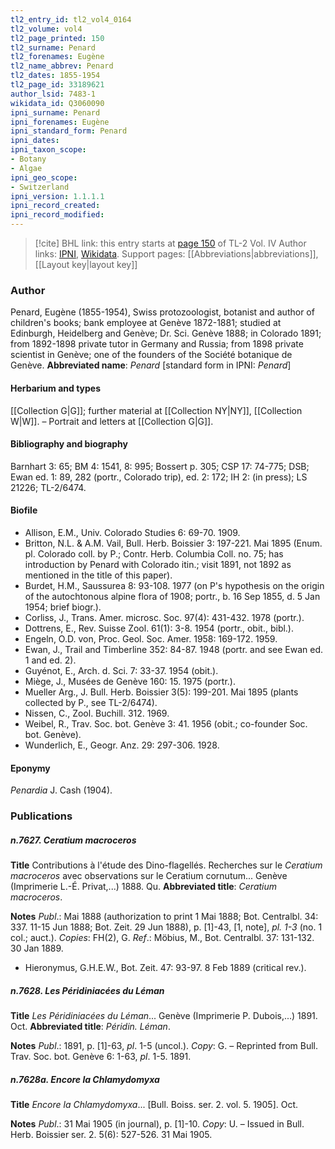 ```yaml
---
tl2_entry_id: tl2_vol4_0164
tl2_volume: vol4
tl2_page_printed: 150
tl2_surname: Penard
tl2_forenames: Eugène
tl2_name_abbrev: Penard
tl2_dates: 1855-1954
tl2_page_id: 33189621
author_lsid: 7483-1
wikidata_id: Q3060090
ipni_surname: Penard
ipni_forenames: Eugène
ipni_standard_form: Penard
ipni_dates: 
ipni_taxon_scope: 
- Botany
- Algae
ipni_geo_scope: 
- Switzerland
ipni_version: 1.1.1.1
ipni_record_created: 
ipni_record_modified:
---
```


> [!cite] BHL link: this entry starts at [page 150](https://www.biodiversitylibrary.org/page/33189621) of TL-2 Vol. IV
> Author links: [IPNI](https://www.ipni.org/a/7483-1), [Wikidata](https://www.wikidata.org/wiki/Q3060090). Support pages: [[Abbreviations|abbreviations]], [[Layout key|layout key]]

### Author

Penard, Eugène (1855-1954), Swiss protozoologist, botanist and author of children's books; bank employee at Genève 1872-1881; studied at Edinburgh, Heidelberg and Genève; Dr. Sci. Genève 1888; in Colorado 1891; from 1892-1898 private tutor in Germany and Russia; from 1898 private scientist in Genève; one of the founders of the Société botanique de Genève. 
**Abbreviated name**: *Penard* \[standard form in IPNI: *Penard*\]

#### Herbarium and types

[[Collection G|G]]; further material at [[Collection NY|NY]], [[Collection W|W]]. – Portrait and letters at [[Collection G|G]].

#### Bibliography and biography

Barnhart 3: 65; BM 4: 1541, 8: 995; Bossert p. 305; CSP 17: 74-775; DSB; Ewan ed. 1: 89, 282 (portr., Colorado trip), ed. 2: 172; IH 2: (in press); LS 21226; TL-2/6474.

#### Biofile

- Allison, E.M., Univ. Colorado Studies 6: 69-70. 1909.
- Britton, N.L. & A.M. Vail, Bull. Herb. Boissier 3: 197-221. Mai 1895 (Enum. pl. Colorado coll. by P.; Contr. Herb. Columbia Coll. no. 75; has introduction by Penard with Colorado itin.; visit 1891, not 1892 as mentioned in the title of this paper).
- Burdet, H.M., Saussurea 8: 93-108. 1977 (on P's hypothesis on the origin of the autochtonous alpine flora of 1908; portr., b. 16 Sep 1855, d. 5 Jan 1954; brief biogr.).
- Corliss, J., Trans. Amer. microsc. Soc. 97(4): 431-432. 1978 (portr.).
- Dottrens, E., Rev. Suisse Zool. 61(1): 3-8. 1954 (portr., obit., bibl.).
- Engeln, O.D. von, Proc. Geol. Soc. Amer. 1958: 169-172. 1959.
- Ewan, J., Trail and Timberline 352: 84-87. 1948 (portr. and see Ewan ed. 1 and ed. 2).
- Guyénot, E., Arch. d. Sci. 7: 33-37. 1954 (obit.).
- Miège, J., Musées de Genève 160: 15. 1975 (portr.).
- Mueller Arg., J. Bull. Herb. Boissier 3(5): 199-201. Mai 1895 (plants collected by P., see TL-2/6474).
- Nissen, C., Zool. Buchill. 312. 1969.
- Weibel, R., Trav. Soc. bot. Genève 3: 41. 1956 (obit.; co-founder Soc. bot. Genève).
- Wunderlich, E., Geogr. Anz. 29: 297-306. 1928.

#### Eponymy

*Penardia* J. Cash (1904).

### Publications

##### n.7627. Ceratium macroceros

**Title**
Contributions à l'étude des Dino-flagellés. Recherches sur le *Ceratium macroceros* avec observations sur le Ceratium cornutum... Genève (Imprimerie L.-É. Privat,...) 1888. Qu.
**Abbreviated title**: *Ceratium macroceros*.

**Notes**
*Publ*.: Mai 1888 (authorization to print 1 Mai 1888; Bot. Centralbl. 34: 337. 11-15 Jun 1888; Bot. Zeit. 29 Jun 1888), p. \[1\]-43, \[1, note\], *pl. 1-3* (no. 1 col.; auct.). *Copies*: FH(2), G.
*Ref*.: Möbius, M., Bot. Centralbl. 37: 131-132. 30 Jan 1889.
- Hieronymus, G.H.E.W., Bot. Zeit. 47: 93-97. 8 Feb 1889 (critical rev.).

##### n.7628. Les Péridiniacées du Léman

**Title**
*Les Péridiniacées du Léman*... Genève (Imprimerie P. Dubois,...) 1891. Oct.
**Abbreviated title**: *Péridin. Léman*.

**Notes**
*Publ*.: 1891, p. \[1\]-63, *pl*. 1-5 (uncol.). *Copy*: G. – Reprinted from Bull. Trav. Soc. bot. Genève 6: 1-63, *pl*. 1-5. 1891.

##### n.7628a. Encore la Chlamydomyxa

**Title**
*Encore la Chlamydomyxa*... \[Bull. Boiss. ser. 2. vol. 5. 1905\]. Oct.

**Notes**
*Publ*.: 31 Mai 1905 (in journal), p. \[1\]-10. *Copy*: U. – Issued in Bull. Herb. Boissier ser. 2. 5(6): 527-526. 31 Mai 1905.

